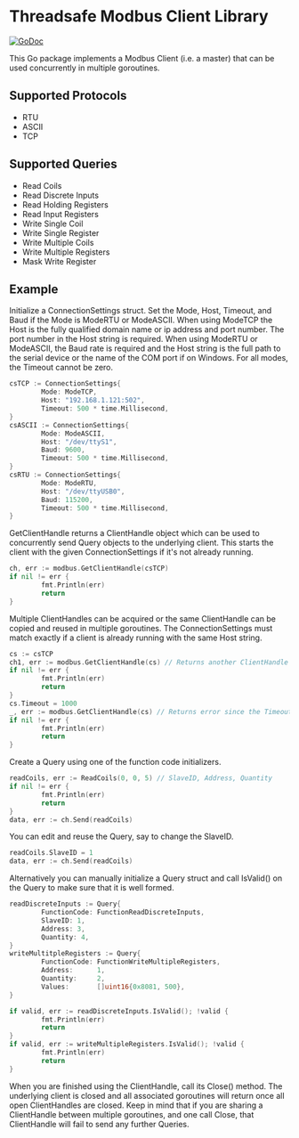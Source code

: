 # Threadsafe Modbus Client Library
[![GoDoc](https://godoc.org/github.com/AdamSLevy/modbus?status.svg)](https://godoc.org/github.com/AdamSLevy/modbus)

This Go package implements a Modbus Client (i.e. a master) that can be used
concurrently in multiple goroutines.

## Supported Protocols
- RTU
- ASCII
- TCP

## Supported Queries
- Read Coils
- Read Discrete Inputs
- Read Holding Registers
- Read Input Registers
- Write Single Coil
- Write Single Register
- Write Multiple Coils
- Write Multiple Registers
- Mask Write Register

## Example
Initialize a ConnectionSettings struct. Set the Mode, Host, Timeout, and Baud
if the Mode is ModeRTU or ModeASCII. When using ModeTCP the Host is the fully
qualified domain name or ip address and port number. The port number in the
Host string is required. When using ModeRTU or ModeASCII, the Baud rate is
required and the Host string is the full path to the serial device or the name
of the COM port if on Windows. For all modes, the Timeout cannot be zero.
```go
csTCP := ConnectionSettings{
        Mode: ModeTCP,
        Host: "192.168.1.121:502",
        Timeout: 500 * time.Millisecond,
}
csASCII := ConnectionSettings{
        Mode: ModeASCII,
        Host: "/dev/ttyS1",
        Baud: 9600,
        Timeout: 500 * time.Millisecond,
}
csRTU := ConnectionSettings{
        Mode: ModeRTU,
        Host: "/dev/ttyUSB0",
        Baud: 115200,
        Timeout: 500 * time.Millisecond,
}
```
GetClientHandle returns a ClientHandle object which can be used to concurrently
send Query objects to the underlying client. This starts the client with the
given ConnectionSettings if it's not already running. 
```go
ch, err := modbus.GetClientHandle(csTCP)
if nil != err {
        fmt.Println(err)
        return
}
```
Multiple ClientHandles can be acquired or the same ClientHandle can be copied
and reused in multiple goroutines. The ConnectionSettings must match exactly if
a client is already running with the same Host string.
```go
cs := csTCP
ch1, err := modbus.GetClientHandle(cs) // Returns another ClientHandle for the same client
if nil != err {
        fmt.Println(err)
        return
}
cs.Timeout = 1000
_, err := modbus.GetClientHandle(cs) // Returns error since the Timeout was changed
if nil != err {
        fmt.Println(err)
        return
}
```
Create a Query using one of the function code initializers. 
```go
readCoils, err := ReadCoils(0, 0, 5) // SlaveID, Address, Quantity
if nil != err {
        fmt.Println(err)
        return
}
data, err := ch.Send(readCoils)
```
You can edit and reuse the Query, say to change the SlaveID.
```go
readCoils.SlaveID = 1
data, err := ch.Send(readCoils)
```
Alternatively you can manually initialize a Query struct and call IsValid() on
the Query to make sure that it is well formed.
```go
readDiscreteInputs := Query{
        FunctionCode: FunctionReadDiscreteInputs,
        SlaveID: 1,
        Address: 3,
        Quantity: 4,
}
writeMultitpleRegisters := Query{
        FunctionCode: FunctionWriteMultipleRegisters,
        Address:      1,
        Quantity:     2,
        Values:       []uint16{0x8081, 500},
}

if valid, err := readDiscreteInputs.IsValid(); !valid {
        fmt.Println(err)
        return
}
if valid, err := writeMultipleRegisters.IsValid(); !valid {
        fmt.Println(err)
        return
}

```
When you are finished using the ClientHandle, call its Close() method. The
underlying client is closed and all associated goroutines will return once all
open ClientHandles are closed. Keep in mind that if you are sharing a
ClientHandle between multiple goroutines, and one call Close, that ClientHandle
will fail to send any further Queries.
